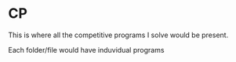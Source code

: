 # CP
This is where all the competitive programs I solve would be present.

Each folder/file  would have induvidual programs
